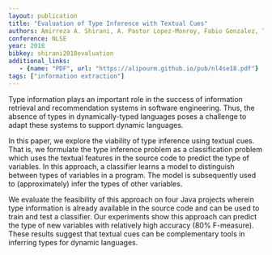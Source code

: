 ```yaml
---
layout: publication
title: "Evaluation of Type Inference with Textual Cues"
authors: Amirreza A. Shirani, A. Pastor Lopez-Monroy, Fabio Gonzalez, Thamar Solorio, Mohammad Amin Alipour
conference: NLSE
year: 2018
bibkey: shirani2018evaluation
additional_links:
   - {name: "PDF", url: "https://alipourm.github.io/pub/nl4se18.pdf"}
tags: ["information extraction"]
---
```

Type information plays an important role in the success of information retrieval and recommendation systems in software
engineering. Thus, the absence of types in dynamically-typed
languages poses a challenge to adapt these systems to support
dynamic languages.


In this paper, we explore the viability of type inference using
textual cues.  That is, we formulate the type inference problem as a classification problem which uses the textual features
in  the  source  code  to  predict  the type  of  variables.   In  this
approach, a classifier learns a model to distinguish between
types of variables in a program.  The model is subsequently
used to (approximately) infer the types of other variables.


We  evaluate  the  feasibility  of  this  approach  on  four  Java
projects wherein type information is already available in the
source code and can be used to train and test a classifier. Our
experiments show this approach can predict the type of new
variables  with  relatively  high  accuracy  (80% F-measure).
These results suggest that textual cues can be
complementary
tools in inferring types for dynamic languages.
